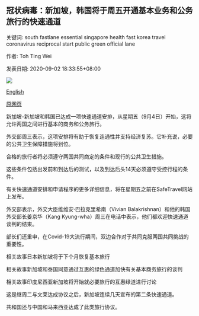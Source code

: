 ## 冠状病毒：新加坡，韩国将于周五开通基本业务和公务旅行的快速通道

关键词: south fastlane essential singapore health fast korea travel coronavirus reciprocal start public green official lane

作者: Toh Ting Wei

发表日期: 2020-09-02 18:33:55+08:00

![](https://www.straitstimes.com/sites/default/files/styles/x_large/public/articles/2020/09/02/kc-air0209.jpg?itok=q2jq1iSA)

[English](Coronavirus%3A%20Singapore%2C%20South%20Korea%20to%20start%20fast%20lane%20for%20essential%20business%20and%20official%20travel%20on%20Friday.md)

[原网页](https://www.straitstimes.com/singapore/transport/singapore-south-korea-to-start-fast-lane-for-essential-business-and-official)

新加坡-新加坡和韩国已达成一项快速通道安排，从星期五（9月4日）开始，这将允许两国之间进行基本的商务和公务旅行。

外交部周三表示，这项安排将有助于恢复连通性并支持经济复苏。它补充说，必要的公共卫生保障措施将到位。

合格的旅行者将必须遵守两国共同商定的条件和现行的公共卫生措施。

这些条件包括出发前和到达后的测试，以及到达后头14天必须遵守受控行程的条件。

有关快速通道安排和申请程序的更多详细信息，将在星期五之前在SafeTravel网站上发布。

外交部表示，外交大臣维维安·巴拉克里希南（Vivian Balakrishnan）和他的韩国外交部长姜京华（Kang Kyung-wha）周三在电话中表示，他们都欢迎快速通道谈判的结束。

部长们还重申，在Covid-19大流行期间，双边合作对于共同克服两国共同挑战的重要性。

相关故事日本新加坡将于下个月恢复基本旅行

相关故事新加坡和泰国同意通过互惠的绿色通道加快有关基本商务旅行的谈判

相关故事印度尼西亚新加坡将开始就必要旅行的互惠绿道进行讨论

这是继周二与文莱达成协议之后，新加坡连续几天宣布的第二条快速通道。

共和国还与中国和马来西亚达成了此类旅行协议。